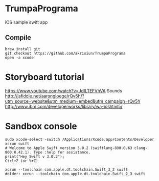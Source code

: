 # TrumpaPrograma
iOS sample swift app

## Compile

```
brew install git
git checkout https://github.com/akrisiun/TrumpaPrograma
open -a xcode
```

# Storyboard tutorial

https://www.youtube.com/watch?v=JdILTEFVhVA
Sounds http://jsfiddle.net/aarongloege/rQv5h/?utm_source=website&utm_medium=embed&utm_campaign=rQv5h
http://www.ibm.com/developerworks/library/wa-ioshtml5/

# Sandbox console 

```
sudo xcode-select -switch /Applications/Xcode.app/Contents/Developer
xcrun swift
# Welcome to Apple Swift version 3.0.2 (swiftlang-800.0.63 clang-800.0.42.1). Type :help for assistance.
print("Hey Swift v 3.0.2");
Ctrl+Z (or %+Z)

xcrun --toolchain com.apple.dt.toolchain.Swift_3_2 swift
#older: xcrun --toolchain com.apple.dt.toolchain.Swift_2_3 swift
```